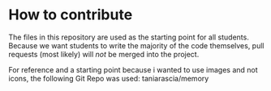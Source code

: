 # How to contribute

The files in this repository are used as the starting point for all students. Because we want students to write the majority of the code themselves, pull requests (most likely) will _not_ be merged into the project.

For reference and a starting point because i wanted to use images and not icons, the following Git Repo was used: taniarascia/memory
